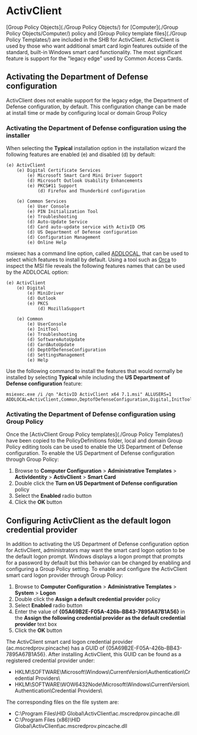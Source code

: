 # ActivClient

[Group Policy Objects](./Group Policy Objects/) for [Computer](./Group Policy Objects/Computer/) policy and [Group Policy template files](./Group Policy Templates/) are included in the SHB for ActivClient. ActivClient is used by those who want additional smart card login features outside of the standard, built-in Windows smart card functionality. The most significant feature is support for the "legacy edge" used by Common Access Cards.



## Activating the Department of Defense configuration
ActivClient does not enable support for the legacy edge, the Department of Defense configuration, by default. This configuration change can be made at install time or made by configuring local or domain Group Policy

### Activating the Department of Defense configuration using the installer

When selecting the **Typical** installation option in the installation wizard the following features are enabled (e) and disabled (d) by default:

```
(e) ActivClient
    (e) Digital Certificate Services
        (e) Microsoft Smart Card Mini Driver Support
        (d) Microsoft Outlook Usability Enhancements
        (e) PKCS#11 Support
            (d) Firefox and Thunderbird configuration

    (e) Common Services
        (e) User Console
        (e) PIN Initialization Tool
        (e) Troubleshooting
        (d) Auto-Update Service
        (d) Card auto-update service with ActivID CMS
        (d) US Department of Defense configuration
        (d) Configuration Management
        (e) Online Help
```

msiexec has a command line option, called [ADDLOCAL](https://msdn.microsoft.com/en-us/library/windows/desktop/aa367536(v=vs.85).aspx), that can be used to select which features to install by default. Using a tool such as [Orca](https://support.microsoft.com/en-us/help/255905) to inspect the MSI file reveals the following features names that can be used by the ADDLOCAL option:

```
(e) ActivClient
    (e) Digital
        (e) MiniDriver
        (d) Outlook
        (e) PKCS
            (d) MozillaSupport

    (e) Common
        (e) UserConsole
        (e) InitTool
        (e) Troubleshooting
        (d) SoftwareAutoUpdate
        (d) CardAutoUpdate
        (d) DeptOfDefenseConfiguration
        (d) SettingsManagement
        (e) Help
```
Use the following command to install the features that would normally be installed by selecting **Typical** while including the **US Department of Defense configuration** feature:

```
msiexec.exe /i /qn "ActivID ActivClient x64 7.1.msi" ALLUSERS=1 ADDLOCAL=ActivClient,Common,DeptofDefenseConfiguration,Digital,InitTool,MiniDriver,PKCS,Troubleshooting,UserConsole,Help
```

### Activating the Department of Defense configuration using Group Policy
Once the [ActivClient Group Policy templates](./Group Policy Templates/) have been copied to the PolicyDefinitions folder, local and domain Group Policy editing tools can be used to enable the US Department of Defense configuration. To  enable the US Department of Defense configuration through Group Policy:

1. Browse to **Computer Configuration** > **Administrative Templates** > **ActivIdentity** > **ActivClient** > **Smart Card**
1. Double click the **Turn on US Department of Defense configuration** policy 
1. Select the **Enabled** radio button
1. Click the **OK** button

## Configuring ActivClient as the default logon credential provider
In addition to activating the US Department of Defense configuration option for ActivClient, administrators may want the smart card logon option to be the default logon prompt. Windows displays a logon prompt that prompts for a password by default but this behavior can be changed by enabling and configuring a Group Policy setting. To enable and configure the ActivClient smart card logon provider through Group Policy:

1. Browse to **Computer Configuration** > **Administrative Templates** > **System** > **Logon**
1. Double click the **Assign a default credential provider** policy
1. Select **Enabled** radio button
1. Enter the value of **{05A69B2E-F05A-426b-BB43-7895A67B1A56}** in the **Assign the following credential provider as the default credential provider** text box
1. Click the **OK** button

The ActivClient smart card logon credential provider (ac.mscredprov.pincache) has a GUID of {05A69B2E-F05A-426b-BB43-7895A67B1A56}. After installing ActivClient, this GUID can be found as a registered credential provider under:
* HKLM\SOFTWARE\Microsoft\Windows\CurrentVersion\Authentication\Credential Providers\
* HKLM\SOFTWARE\WOW6432Node\Microsoft\Windows\CurrentVersion\Authentication\Credential Providers\

The corresponding files on the file system are:
* C:\Program Files\HID Global\ActivClient\ac.mscredprov.pincache.dll
* C:\Program Files (x86)\HID Global\ActivClient\ac.mscredprov.pincache.dll